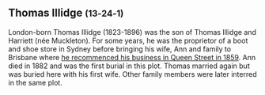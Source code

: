 ## Thomas Illidge <small>(13‑24‑1)</small>

London-born Thomas Illidge (1823-1896) was the son of Thomas Illidge and Harriett (née Muckleton). For some years, he was the proprietor of a boot and shoe store in Sydney before bringing his wife, Ann and family to Brisbane where [he recommenced his business in Queen Street in 1859](https://trove.nla.gov.au/newspaper/article/183094408). Ann died in 1882 and was the first burial in this plot. Thomas married again but was buried here with his first wife. Other family members were later interred in the same plot.

